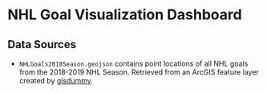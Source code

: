 # NHL Goal Visualization Dashboard

## Data Sources
* `NHLGoals2018Season.geojson` contains point locations of all NHL goals from the 2018-2019 NHL Season. Retrieved from an ArcGIS feature layer created by [gisdummy]("https://www.arcgis.com/home/item.html?id=7c382cb39e424a8ca9b4e3d717ad17f7").
